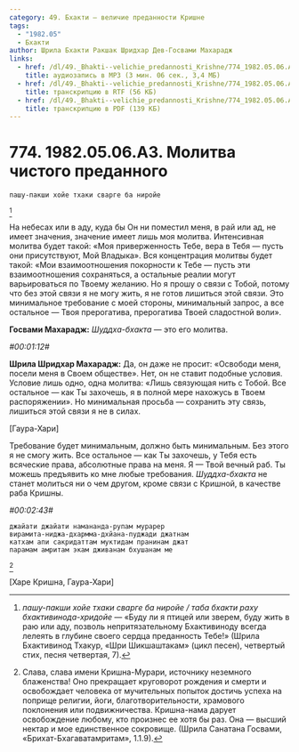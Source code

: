 ```yaml
---
category: 49. Бхакти — величие преданности Кришне
tags:
  - "1982.05"
  - Бхакти
author: Шрила Бхакти Ракшак Шридхар Дев-Госвами Махарадж
links:
  - href: /dl/49._Bhakti--velichie_predannosti_Krishne/774_1982.05.06.A3_SridharMj_Molitva_chistogo_predannogo.mp3
    title: аудиозапись в MP3 (3 мин. 06 сек., 3,4 МБ)
  - href: /dl/49._Bhakti--velichie_predannosti_Krishne/774_1982.05.06.A3_SridharMj_Molitva_chistogo_predannogo.rtf
    title: транскрипцию в RTF (56 КБ)
  - href: /dl/49._Bhakti--velichie_predannosti_Krishne/774_1982.05.06.A3_SridharMj_Molitva_chistogo_predannogo.pdf
    title: транскрипцию в PDF (139 КБ)
---
```


# 774. 1982.05.06.A3. Молитва чистого преданного

    пашу-пакши хойе тхаки сварге ба ниройе
[^_ftn1]

На небесах или в аду, куда бы Он ни поместил меня, в рай или ад, не имеет значения, значение имеет лишь моя молитва. Интенсивная молитва будет такой: «Моя приверженность Тебе, вера в Тебя — пусть они присутствуют, Мой Владыка». Вся концентрация молитвы будет такой: «Мои взаимоотношения покорности к Тебе — пусть эти взаимоотношения сохраняться, а остальные реалии могут варьироваться по Твоему желанию. Но я прошу о связи с Тобой, потому что без этой связи я не могу жить, я не готов лишиться этой связи. Это минимальное требование с моей стороны, минимальный запрос, а все остальное — Твоя прерогатива, прерогатива Твоей сладостной воли».

**Госвами Махарадж:** *Шуддха-бхакта* — это его молитва.

*#00:01:12#*

**Шрила Шридхар Махарадж:** Да, он даже не просит: «Освободи меня, посели меня в Своем обществе». Нет, он не ставит подобные условия. Условие лишь одно, одна молитва: «Лишь связующая нить с Тобой. Все остальное — как Ты захочешь, я в полной мере нахожусь в Твоем распоряжении». Но минимальная просьба — сохранить эту связь, лишиться этой связи я не в силах.

[Гаура-Хари]

Требование будет минимальным, должно быть минимальным. Без этого я не смогу жить. Все остальное — как Ты захочешь, у Тебя есть всяческие права, абсолютные права на меня. Я — Твой вечный раб. Ты можешь предъявить ко мне любые требования. *Шуддха-бхакта* не станет молиться ни о чем другом, кроме связи с Кришной, в качестве раба Кришны.

*#00:02:43#*

    джайати джайати намананда-рупам мурарер
    вирамита-ниджа-дхармма-дхйана-пуджади джатнам
    катхам апи сакридаттам муктидам пранинам джат
    парамам амритам экам дживанам бхушанам ме
[^_ftn2]

[Харе Кришна, Гаура-Хари]



[^_ftn1]: *пашу-пакши хойе тхаки сварге ба ниройе / таба бхакти раху бхактивинода-хридойе* — «Буду ли я птицей или зверем, буду жить в раю или аду, позволь непритязательному Бхактивиноду всегда лелеять в глубине своего сердца преданность Тебе!» (Шрила Бхактивинод Тхакур, «Шри Шикшаштакам» (цикл песен), четвертый стих, песня четвертая, 7).

[^_ftn2]: Слава, слава имени Кришна-Мурари, источнику неземного блаженства! Оно прекращает круговорот рождения и смерти и освобождает человека от мучительных попыток достичь успеха на поприще религии, йоги, благотворительности, храмового поклонения или подвижничества. Кришна-нама дарует освобождение любому, кто произнес ее хотя бы раз. Она — высший нектар и мое единственное сокровище. (Шрила Санатана Госвами, «Брихат-Бхагаватамритам», 1.1.9).

